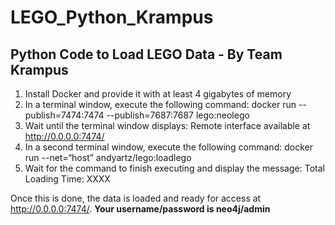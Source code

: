 LEGO_Python_Krampus
===================
Python Code to Load LEGO Data - By Team Krampus
-----------------------------------------------

1. Install Docker and provide it with at least 4 gigabytes of memory
2. In a terminal window, execute the following command:
docker run --publish=7474:7474 --publish=7687:7687 lego:neolego
3. Wait until the terminal window displays:
Remote interface available at http://0.0.0.0:7474/
4. In a second terminal window, execute the following command:
docker run --net=“host” andyartz/lego:loadlego
5. Wait for the command to finish executing and display the message:
    Total Loading Time: XXXX
    
Once this is done, the data is loaded and ready for access at http://0.0.0.0:7474/.
**Your username/password is neo4j/admin**
